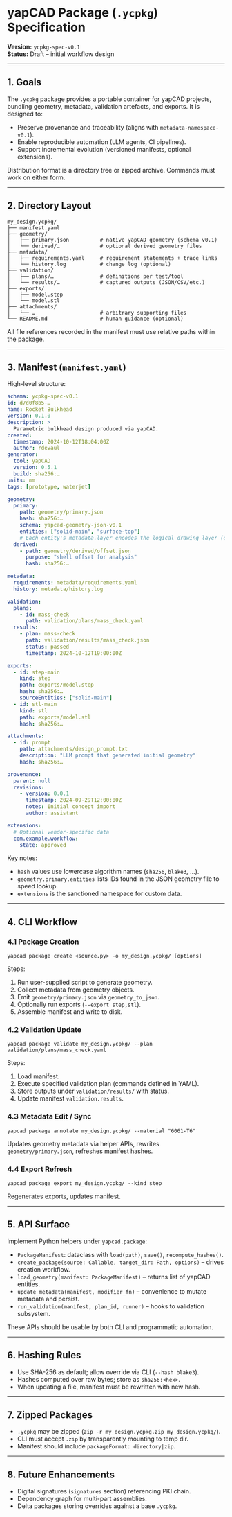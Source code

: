 # yapCAD Package (`.ycpkg`) Specification

**Version:** `ycpkg-spec-v0.1`  
**Status:** Draft – initial workflow design  

---

## 1. Goals

The `.ycpkg` package provides a portable container for yapCAD projects, bundling geometry, metadata, validation artefacts, and exports. It is designed to:

- Preserve provenance and traceability (aligns with `metadata-namespace-v0.1`).
- Enable reproducible automation (LLM agents, CI pipelines).
- Support incremental evolution (versioned manifests, optional extensions).

Distribution format is a directory tree or zipped archive. Commands must work on either form.

---

## 2. Directory Layout

```
my_design.ycpkg/
├── manifest.yaml
├── geometry/
│   ├── primary.json          # native yapCAD geometry (schema v0.1)
│   └── derived/…             # optional derived geometry files
├── metadata/
│   ├── requirements.yaml     # requirement statements + trace links
│   └── history.log           # change log (optional)
├── validation/
│   ├── plans/…               # definitions per test/tool
│   └── results/…             # captured outputs (JSON/CSV/etc.)
├── exports/
│   ├── model.step
│   └── model.stl
├── attachments/
│   └── …                     # arbitrary supporting files
└── README.md                 # human guidance (optional)
```

All file references recorded in the manifest must use relative paths within the package.

---

## 3. Manifest (`manifest.yaml`)

High-level structure:

```yaml
schema: ycpkg-spec-v0.1
id: d7d0f8b5-…
name: Rocket Bulkhead
version: 0.1.0
description: >
  Parametric bulkhead design produced via yapCAD.
created:
  timestamp: 2024-10-12T18:04:00Z
  author: rdevaul
generator:
  tool: yapCAD
  version: 0.5.1
  build: sha256:…
units: mm
tags: [prototype, waterjet]

geometry:
  primary:
    path: geometry/primary.json
    hash: sha256:…
    schema: yapcad-geometry-json-v0.1
    entities: ["solid-main", "surface-top"]
    # Each entity's metadata.layer encodes the logical drawing layer (default "default").
  derived:
    - path: geometry/derived/offset.json
      purpose: "shell offset for analysis"
      hash: sha256:…

metadata:
  requirements: metadata/requirements.yaml
  history: metadata/history.log

validation:
  plans:
    - id: mass-check
      path: validation/plans/mass_check.yaml
  results:
    - plan: mass-check
      path: validation/results/mass_check.json
      status: passed
      timestamp: 2024-10-12T19:00:00Z

exports:
  - id: step-main
    kind: step
    path: exports/model.step
    hash: sha256:…
    sourceEntities: ["solid-main"]
  - id: stl-main
    kind: stl
    path: exports/model.stl
    hash: sha256:…

attachments:
  - id: prompt
    path: attachments/design_prompt.txt
    description: "LLM prompt that generated initial geometry"
    hash: sha256:…

provenance:
  parent: null
  revisions:
    - version: 0.0.1
      timestamp: 2024-09-29T12:00:00Z
      notes: Initial concept import
      author: assistant

extensions:
  # Optional vendor-specific data
  com.example.workflow:
    state: approved
```

Key notes:

- `hash` values use lowercase algorithm names (`sha256`, `blake3`, …).
- `geometry.primary.entities` lists IDs found in the JSON geometry file to speed lookup.
- `extensions` is the sanctioned namespace for custom data.

---

## 4. CLI Workflow

### 4.1 Package Creation

`yapcad package create <source.py> -o my_design.ycpkg/ [options]`

Steps:
1. Run user-supplied script to generate geometry.
2. Collect metadata from geometry objects.
3. Emit `geometry/primary.json` via `geometry_to_json`.
4. Optionally run exports (`--export step,stl`).
5. Assemble manifest and write to disk.

### 4.2 Validation Update

`yapcad package validate my_design.ycpkg/ --plan validation/plans/mass_check.yaml`

Steps:
1. Load manifest.
2. Execute specified validation plan (commands defined in YAML).
3. Store outputs under `validation/results/` with status.
4. Update manifest `validation.results`.

### 4.3 Metadata Edit / Sync

`yapcad package annotate my_design.ycpkg/ --material "6061-T6"`

Updates geometry metadata via helper APIs, rewrites `geometry/primary.json`, refreshes manifest hashes.

### 4.4 Export Refresh

`yapcad package export my_design.ycpkg/ --kind step`

Regenerates exports, updates manifest.

---

## 5. API Surface

Implement Python helpers under `yapcad.package`:

- `PackageManifest`: dataclass with `load(path)`, `save()`, `recompute_hashes()`.
- `create_package(source: Callable, target_dir: Path, options)` – drives creation workflow.
- `load_geometry(manifest: PackageManifest)` – returns list of yapCAD entities.
- `update_metadata(manifest, modifier_fn)` – convenience to mutate metadata and persist.
- `run_validation(manifest, plan_id, runner)` – hooks to validation subsystem.

These APIs should be usable by both CLI and programmatic automation.

---

## 6. Hashing Rules

- Use SHA-256 as default; allow override via CLI (`--hash blake3`).
- Hashes computed over raw bytes; store as `sha256:<hex>`.
- When updating a file, manifest must be rewritten with new hash.

---

## 7. Zipped Packages

- `.ycpkg` may be zipped (`zip -r my_design.ycpkg.zip my_design.ycpkg/`).
- CLI must accept `.zip` by transparently mounting to temp dir.
- Manifest should include `packageFormat: directory|zip`.

---

## 8. Future Enhancements

- Digital signatures (`signatures` section) referencing PKI chain.
- Dependency graph for multi-part assemblies.
- Delta packages storing overrides against a base `.ycpkg`.
